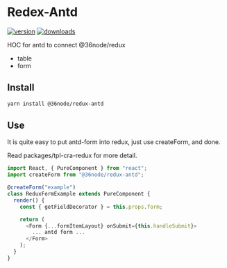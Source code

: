 # Redex-Antd

[![version][0]][1] [![downloads][2]][3]

HOC for antd to connect @36node/redux

- table
- form

## Install

```sh
yarn install @36node/redux-antd
```

## Use

It is quite easy to put antd-form into redux, just use createForm, and done.

Read packages/tpl-cra-redux for more detail.

```js
import React, { PureComponent } from "react";
import createForm from "@36node/redux-antd";

@createForm("example")
class ReduxFormExample extends PureComponent {
  render() {
    const { getFieldDecorator } = this.props.form;

    return (
      <Form {...formItemLayout} onSubmit={this.handleSubmit}>
        ... antd form ...
      </Form>
    );
  }
}
```

[0]: https://img.shields.io/npm/v/@36node/redux-antd.svg?style=flat
[1]: https://npmjs.com/package/@36node/redux-antd
[2]: https://img.shields.io/npm/dm/@36node/redux-antd.svg?style=flat
[3]: https://npmjs.com/package/@36node/redux-antd
